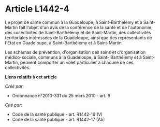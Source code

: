 # Article L1442-4

Le projet de santé commun à la Guadeloupe, à Saint-Barthélemy et à Saint-Martin fait l'objet d'un avis de la conférence de la
santé et de l'autonomie, des collectivités de Saint-Barthélemy et de Saint-Martin, des collectivités territoriales
intéressées de la Guadeloupe, ainsi que des représentants de l'Etat en Guadeloupe, à Saint-Barthélemy et à Saint-Martin. 

Les schémas de prévention, d'organisation des soins et d'organisation médico-sociale, communs à la Guadeloupe, à Saint-
Barthélemy et à Saint-Martin, peuvent comporter un volet particulier à chacune de ces collectivités.

**Liens relatifs à cet article**

_Créé par_:

  - Ordonnance n°2010-331 du 25 mars 2010 - art. 9

_Cité par_:

  - Code de la santé publique - art. R1442-16 (V)
  - Code de la santé publique - art. R1442-17 (Ab)
